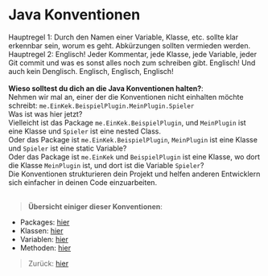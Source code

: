 # Java Konventionen

Hauptregel 1: Durch den Namen einer Variable, Klasse, etc. sollte klar erkennbar sein, worum es geht. Abkürzungen sollten vermieden werden.
Hauptregel 2: Englisch! Jeder Kommentar, jede Klasse, jede Variable, jeder Git commit und was es sonst alles noch zum schreiben gibt. Englisch! Und auch kein Denglisch. Englisch, Englisch, Englisch!
<br><br>
**Wieso solltest du dich an die Java Konventionen halten?**:<br>
Nehmen wir mal an, einer der die Konventionen nicht einhalten möchte schreibt:
`me.EinKek.BeispielPlugin.MeinPlugin.Spieler`<br>
Was ist was hier jetzt?<br>
Vielleicht ist das Package `me.EinKek.BeispielPlugin`, und `MeinPlugin` ist eine Klasse und `Spieler` ist eine nested Class.<br>
Oder das Package ist `me.EinKek.BeispielPlugin`, `MeinPlugin` ist eine Klasse und `Spieler` ist eine static Variable?<br>
Oder das Package ist `me.EinKek` und `BeispielPlugin` ist eine Klasse, wo dort die Klasse `MeinPlugin` ist, und dort ist die Variable `Spieler`?<br>
Die Konventionen strukturieren dein Projekt und helfen anderen Entwicklern sich einfacher in deinen Code einzuarbeiten.<br><br>

> __Übersicht einiger dieser Konventionen__:

- Packages: [hier](packages/Packages.md)
- Klassen: [hier](klassen/Classes.md)
- Variablen: [hier](variablen/Variables.md)
- Methoden: [hier](methoden/Methods.md)

> Zurück: [hier](../../../README.md)
